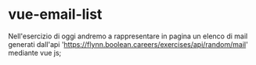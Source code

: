 # vue-email-list

Nell'esercizio di oggi andremo a rappresentare in pagina un elenco di mail generati dall'api 'https://flynn.boolean.careers/exercises/api/random/mail' mediante vue js;
